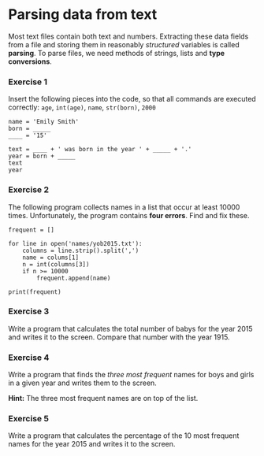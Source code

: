 
# Parsing data from text

Most text files contain both text and numbers. Extracting these data fields from a file and storing them in reasonably *structured* variables is called **parsing**. To parse files, we need methods of strings, lists and **type conversions**.


### Exercise 1

Insert the following pieces into the code, so that all commands are executed correctly: `age`, `int(age)`, `name`, `str(born)`, `2000`

    name = 'Emily Smith'
    born = _____
    ____ = '15'

    text = ____ + ' was born in the year ' + _____ + '.'
    year = born + _____
    text
    year


### Exercise 2

The following program collects names in a list that occur at least 10000 times. Unfortunately, the program contains **four errors**. Find and fix these.


    frequent = []

    for line in open('names/yob2015.txt'):
        columns = line.strip().split(',')
        name = colums[1]
        n = int(columns[3])
        if n >= 10000
            frequent.append(name)

    print(frequent)


### Exercise 3

Write a program that calculates the total number of babys for the year 2015 and writes it to the screen. Compare that number with the year 1915.


### Exercise 4

Write a program that finds the *three most frequent* names for boys and girls in a given year and writes them to the screen.

**Hint:** The three most frequent names are on top of the list.


### Exercise 5

Write a program that calculates the percentage of the 10 most frequent names for the year 2015 and writes it to the screen.
